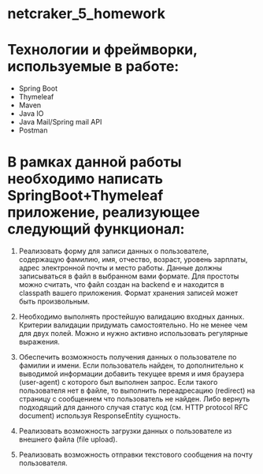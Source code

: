 # netcraker_5_homework

# Технологии и фреймворки, используемые в работе:
* Spring Boot
* Thymeleaf
* Maven
* Java IO
* Java Mail/Spring mail API
* Postman


# В рамках данной работы необходимо написать SpringBoot+Thymeleaf приложение, реализующее следующий функционал:

1.	Реализовать форму для записи данных о пользователе, содержащую фамилию, имя, отчество, возраст, уровень зарплаты, адрес электронной почты и место работы. Данные должны записываться в файл в выбранном вами формате. Для простоты можно считать, что файл создан на backend e и находится в classpath вашего приложения. Формат хранения записей может быть произвольным.

2.	Необходимо выполнять простейшую валидацию входных данных. Критерии валидации придумать самостоятельно. Но не менее чем для двух полей. Можно и нужно активно использовать регулярные выражения.

3.	Обеспечить возможность получения данных о пользователе по фамилии и имени. Если пользователь найден, то дополнительно к выводимой информации добавить текущее время и имя браузера (user-agent) с которого был выполнен запрос. Если такого пользователя нет в файле, то выполнить переадресацию (redirect) на страницу с сообщением что пользователь не найден. Либо вернуть подходящий для данного случая статус код (см. HTTP protocol RFC document) используя ResponseEntity сущность.

4.	Реализовать возможность загрузки данных о пользователе из внешнего файла (file upload).

5.	Реализовать возможность отправки текстового сообщения на почту пользователя.     

